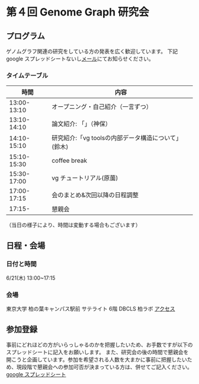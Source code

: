 # 第４回 Genome Graph 研究会


## プログラム

ゲノムグラフ関連の研究をしている方の発表を広く歓迎しています。
下記google スプレッドシートないし[メール](harazono_yoritaka_17@stu-cbms.k.u-tokyo.ac.jp)にてお知らせください。

### タイムテーブル

時間          | 内容
------------ | -------------
13:00-13:10  | オープニング・自己紹介（一言ずつ）
13:10-14:10  | 論文紹介: 「」（神保）
14:10-15:10  | 研究紹介:「vg toolsの内部データ構造について」(鈴木)
15:10-15:30  | coffee break
15:30-17:00  | vg チュートリアル(原薗)
17:00-17:15  | 会のまとめ&次回以降の日程調整
17:15-       | 懇親会

（当日の様子により、時間は変動する場合もございます）

## 日程・会場
### 日付と時間
6/21(木) 13:00~17:15
### 会場
東京大学 柏の葉キャンパス駅前 サテライト 6階 DBCLS 柏ラボ
[アクセス](http://dbcls.rois.ac.jp/access)
## 参加登録
事前にどれほどの方がいらっしゃるのかを把握したいため、お手数ですが以下のスプレッドシートに記入をお願いします。
また、研究会の後の時間で懇親会を開こうと企画しています。参加を希望される人数を大まかに事前に把握したいため、現段階で懇親会への参加可否が決まっている方は、併せてご記入ください。
[google スプレッドシート](https://docs.google.com/spreadsheets/d/1ZDphDfq3DRYM0SfKWQ-5DdlB_iFrCLbzet1YVuQ6x3M/edit?usp=sharing)
